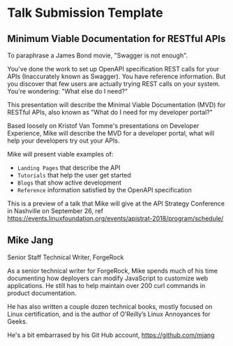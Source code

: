 # Talk Submission Template

## Minimum Viable Documentation for RESTful APIs

To paraphrase a James Bond movie, "Swagger is not enough". 

You've done the work to set up OpenAPI specification REST calls for your APIs (Inaccurately known as Swagger). You have reference information. But you discover that few users are actually trying REST calls on your system. You're wondering: "What else do I need?"

This presentation will describe the Minimal Viable Documentation (MVD) for RESTful APIs, also known as "What do I need for my developer portal?"

Based loosely on Kristof Van Tomme's presentations on Developer Experience, Mike will describe the MVD for a developer portal, what will help your developers try out your APIs.

Mike will present viable examples of: 

* `Landing Pages` that describe the API
* `Tutorials` that help the user get started
* `Blogs` that show active development
* `Reference` information satisfied by the OpenAPI specification

This is a preview of a talk that Mike will give at the API Strategy Conference in Nashville on September 26, ref https://events.linuxfoundation.org/events/apistrat-2018/program/schedule/

## Mike Jang

Senior Staff Technical Writer, ForgeRock

As a senior technical writer for ForgeRock, Mike spends much of his time documenting how deployers can modify JavaScript to customize web applications. He still has to help maintain over 200 curl commands in product documentation.

He has also written a couple dozen technical books, mostly focused on Linux certification, and is the author of O’Reilly’s Linux Annoyances for Geeks.

He's a bit embarrased by his Git Hub account, https://github.com/mjang
